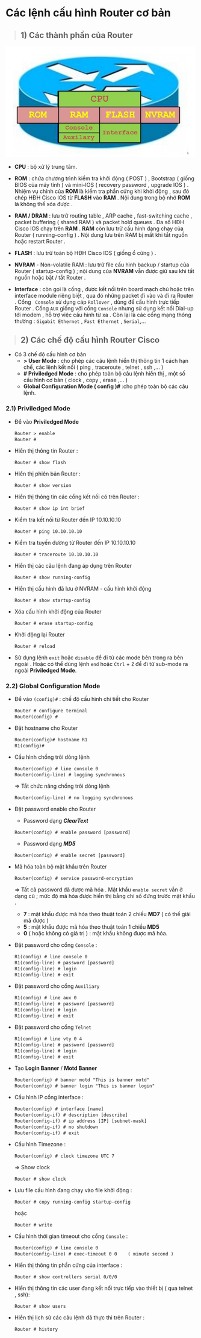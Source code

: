 # Các lệnh cấu hình Router cơ bản
>## **1) Các thành phần của Router**
![](/images/ccna/8_Cac_lenh_cau_hinh_Router_co_ban/1.jpg)

- **CPU** : bộ xử lý trung tâm.

- **ROM** : chứa chương trình kiểm tra khởi động ( POST ) , Bootstrap ( giống BIOS của máy tính ) và mini-IOS ( recovery password , upgrade IOS ) . Nhiệm vụ chính của **ROM** là kiểm tra phần cứng khi khởi động , sau đó chép HĐH Cisco IOS từ **FLASH** vào **RAM** . Nội dung trong bộ nhớ **ROM** là không thể xóa được .
- **RAM / DRAM** : lưu trữ routing table , ARP cache , fast-switching cache , packet buffering ( shared RAM ) và packet hold queues . Đa số HĐH Cisco IOS chạy trên **RAM** . **RAM** còn lưu trữ cấu hình đang chạy của Router ( running-config ) . Nội dung lưu trên RAM bị mất khi tắt nguồn hoặc restart Router .
- **FLASH** : lưu trữ toàn bộ HĐH Cisco IOS ( giống ổ cứng ) 
.
- **NVRAM** - Non-volatile RAM : lưu trữ file cấu hình backup / startup của Router ( startup-config ) ; nội dung của **NVRAM** vẫn được giữ sau khi tắt nguồn hoặc bật / tắt Router .
- **Interface** : còn gọi là cổng , được kết nối trên board mạch chủ hoặc trên interface module riêng biệt , qua đó những packet đi vào và đi ra Router . Cổng ` Console` sử dụng cáp `Rollover` , dùng để cấu hình trực tiếp Router . Cổng `AUX` giống với cổng `Console` nhưng sử dụng kết nối Dial-up tới modem , hỗ trợ việc cấu hình từ xa . Còn lại là các cổng mạng thông thường : `Gigabit Ethernet` , `Fast Ethernet` , `Serial`,...
>## **2) Các chế độ cấu hình Router Cisco**
- Có 3 chế độ cấu hình cơ bản 
    - **> User Mode** : cho phép các câu lệnh hiển thị thông tin 1 cách hạn chế, các lệnh kết nối ( ping , traceroute , telnet , ssh ,... )
    - **# Priviledged Mode** : cho phép toàn bộ câu lệnh hiển thị , một số cấu hình cơ bản ( clock , copy , erase ,... )
    - **Global Configuration Mode ( config )#** :cho phép toàn bộ các câu lệnh.
### **2.1) Priviledged Mode**
- Để vào **Priviledged Mode**
    ```
    Router > enable
    Router #
    ```
- Hiển thị thông tin Router : 
    ```
    Router # show flash
    ```
- Hiển thị phiên bản Router :
    ```
    Router # show version
    ```
- Hiển thị thông tin các cổng kết nối có trên Router :
    ```
    Router # show ip int brief
    ```
- Kiểm tra kết nối từ Router đến IP 10.10.10.10
    ```
    Router # ping 10.10.10.10
    ```
- Kiểm tra tuyến đường từ Router đến IP 10.10.10.10
    ```
    Router # traceroute 10.10.10.10
    ```
- Hiển thị các câu lệnh đang áp dụng trên Router
    ```
    Router # show running-config
    ```
- Hiển thị cấu hình đã lưu ở NVRAM - cấu hình khởi động
    ```
    Router # show startup-config
    ```
- Xóa cấu hình khởi động của Router
    ```
    Router # erase startup-config
    ```
- Khởi động lại Router
    ```
    Router # reload
    ```
- Sử dụng lệnh `exit` hoặc `disable` để đi từ các mode bên trong ra bên ngoài . Hoặc có thể dùng lệnh `end` hoặc `Ctrl` + `Z` để đi từ sub-mode ra ngoài **Priviledged Mode**.
### **2.2) Global Configuration Mode**
- Để vào `(config)#` : chế độ cấu hình chi tiết cho Router
    ```
    Router # configure terminal
    Router(config) #
    ```
- Đặt hostname cho Router
    ```
    Router(config)# hostname R1
    R1(config)#
    ```
- Cấu hình chống trôi dòng lệnh
    ```
    Router(config) # line console 0
    Router(config-line) # logging synchronous
    ```
    => Tắt chức năng chống trôi dòng lệnh
    ```
    Router(config-line) # no logging synchronous
    ```
- Đặt password enable cho Router

    - Password dạng ***ClearText***
    ```
    Router(config) # enable password [password]
    ```
    - Password dạng ***MD5***
    ```
    Router(config) # enable secret [password]
    ```
- Mã hóa toàn bộ mật khẩu trên Router
    ```
    Router(config) # service password-encryption
    ```
    => Tất cả password đã được mã hóa . Mật khẩu `enable secret` vẫn ở dạng cũ ; mức độ mã hóa được hiển thị bằng chỉ số đứng trước mật khẩu .
    - **7** : mật khẩu được mã hóa theo thuật toán 2 chiều **MD7** ( có thể giải mã được )
    - **5** : mật khẩu được mã hóa theo thuật toán 1 chiều **MD5**
    - **0** ( hoặc không có giá trị ) : mật khẩu không được mã hóa.
- Đặt password cho cổng `Console` : 
    ```
    R1(config) # line console 0
    R1(config-line) # password [password]
    R1(config-line) # login
    R1(config-line) # exit
- Đặt password cho cổng `Auxiliary`
    ```
    R1(config) # line aux 0
    R1(config-line) # password [password]
    R1(config-line) # login
    R1(config-line) # exit
    ```
- Đặt password cho cổng `Telnet`
    ```
    R1(config) # line vty 0 4
    R1(config-line) # password [password]
    R1(config-line) # login
    R1(config-line) # exit
    ```
- Tạo **Login Banner** / **Motd Banner**
    ```
    Router(config) # banner motd "This is banner motd"
    Router(config) # banner login "This is banner login"
    ```
- Cấu hình IP cổng interface : 
    ```
    Router(config) # interface [name]
    Router(config-if) # description [describe]
    Router(config-if) # ip address [IP] [subnet-mask]
    Router(config-if) # no shutdown
    Router(config-if) # exit
    ```
-  Cấu hình Timezone : 
    ```
    Router(config) # clock timezone UTC 7
    ```
    => Show clock
    ```
    Router # show clock
    ```
- Lưu file cấu hình đang chạy vào file khởi động : 
    ```
    Router # copy running-config startup-config
    ```
    hoặc
    ```
    Router # write
    ```
- Cấu hình thời gian timeout cho cổng `Console` : 
    ```
    Router(config) # line console 0
    Router(config-line) # exec-timeout 0 0    ( minute second )
    ```
- Hiển thị thông tin phần cứng của interface : 
    ```
    Router # show controllers serial 0/0/0
    ```
- Hiển thị thông tin các user đang kết nối trực tiếp vào thiết bị ( qua telnet , ssh): 
    ```
    Router # show users
    ```
- Hiển thị lịch sử các câu lệnh đã thực thi trên Router :
    ```
    Router # history
    ```

